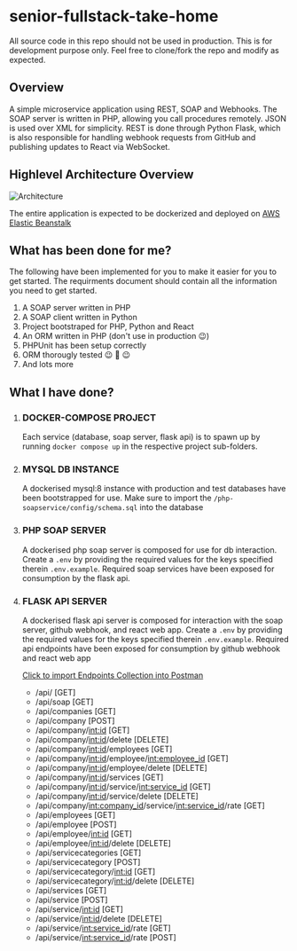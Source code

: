 # senior-fullstack-take-home

All source code in this repo should not be used in production. This is for development purpose only. Feel free to clone/fork the repo and modify as expected.

## Overview

A simple microservice application using REST, SOAP and Webhooks. The SOAP server is written in PHP, allowing you call procedures remotely. JSON is used over XML for simplicity. REST is done through Python Flask, which is also responsible for handling webhook requests from GitHub and publishing updates to React via WebSocket.


## Highlevel Architecture Overview

![Architecture](architecture.svg)


The entire application is expected to be dockerized and deployed on [AWS Elastic Beanstalk](https://aws.amazon.com/elasticbeanstalk/)


## What has been done for me?

The following have been implemented for you to make it easier for you to get started. The requirments document should contain all the information you need to get started.

1. A SOAP server written in PHP
2. A SOAP client written in Python
3. Project bootstraped for PHP, Python and React
4. An ORM written in PHP (don't use in production 😉)
5. PHPUnit has been setup correctly
6. ORM thorougly tested 😉 🤔 😉
7. And lots more

## What I have done?

1. ### DOCKER-COMPOSE PROJECT

    Each service (database, soap server, flask api) is to spawn up by running ```docker compose up``` in the respective project sub-folders.

2.  ### MYSQL DB INSTANCE
    A dockerised mysql:8 instance with production and test databases have been bootstrapped for use.
    Make sure to import the ```/php-soapservice/config/schema.sql``` into the database

3.  ### PHP SOAP SERVER
    A dockerised php soap server is composed for use for db interaction.
    Create a ```.env``` by providing the required values for the keys specified therein ```.env.example```.
    Required soap services have been exposed for consumption by the flask api.

4.  ### FLASK API SERVER
    A dockerised flask api server is composed for interaction with the soap server, github webhook, and react web app.
    Create a ```.env``` by providing the required values for the keys specified therein ```.env.example```.
    Required api endpoints have been exposed for consumption by github webhook and react web app

    [Click to import Endpoints Collection into Postman](https://www.getpostman.com/collections/c9d5557c298c1cc17fd3)

    -   /api/ [GET]
    -   /api/soap [GET]
    -   /api/companies [GET]
    -   /api/company [POST]
    -   /api/company/<int:id> [GET]
    -   /api/company/<int:id>/delete [DELETE]
    -   /api/company/<int:id>/employees [GET]
    -   /api/company/<int:id>/employee/<int:employee_id> [GET]
    -   /api/company/<int:id>/employee/delete [DELETE]
    -   /api/company/<int:id>/services [GET]
    -   /api/company/<int:id>/service/<int:service_id> [GET]
    -   /api/company/<int:id>/service/delete [DELETE]
    -   /api/company/<int:company_id>/service/<int:service_id>/rate [GET]
    -   /api/employees [GET]
    -   /api/employee [POST]
    -   /api/employee/<int:id> [GET]
    -   /api/employee/<int:id>/delete [DELETE]
    -   /api/servicecategories [GET]
    -   /api/servicecategory [POST]
    -   /api/servicecategory/<int:id> [GET]
    -   /api/servicecategory/<int:id>/delete [DELETE]
    -   /api/services [GET]
    -   /api/service [POST]
    -   /api/service/<int:id> [GET]
    -   /api/service/<int:id>/delete [DELETE]
    -   /api/service/<int:service_id>/rate [GET]
    -   /api/service/<int:service_id>/rate [POST]
